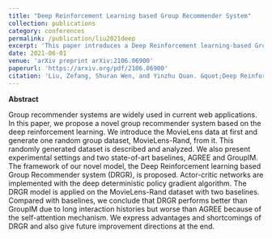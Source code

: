 ```yaml
---
title: "Deep Reinforcement Learning based Group Recommender System"
collection: publications
category: conferences
permalink: /publication/liu2021deep
excerpt: 'This paper introduces a Deep Reinforcement learning-based Group Recommender System (DRGR) using actor-critic networks and the deep deterministic policy gradient algorithm.'
date: 2021-06-01
venue: 'arXiv preprint arXiv:2106.06900'
paperurl: 'https://arxiv.org/pdf/2106.06900'
citation: 'Liu, Zefang, Shuran Wen, and Yinzhu Quan. &quot;Deep Reinforcement Learning based Group Recommender System.&quot; <i>arXiv preprint arXiv:2106.06900</i> (2021).'
---
```


**Abstract**

Group recommender systems are widely used in current web applications. In this paper, we propose a novel group recommender system based on the deep reinforcement learning. We introduce the MovieLens data at first and generate one random group dataset, MovieLens-Rand, from it. This randomly generated dataset is described and analyzed. We also present experimental settings and two state-of-art baselines, AGREE and GroupIM. The framework of our novel model, the Deep Reinforcement learning based Group Recommender system (DRGR), is proposed. Actor-critic networks are implemented with the deep deterministic policy gradient algorithm. The DRGR model is applied on the MovieLens-Rand dataset with two baselines. Compared with baselines, we conclude that DRGR performs better than GroupIM due to long interaction histories but worse than AGREE because of the self-attention mechanism. We express advantages and shortcomings of DRGR and also give future improvement directions at the end.
